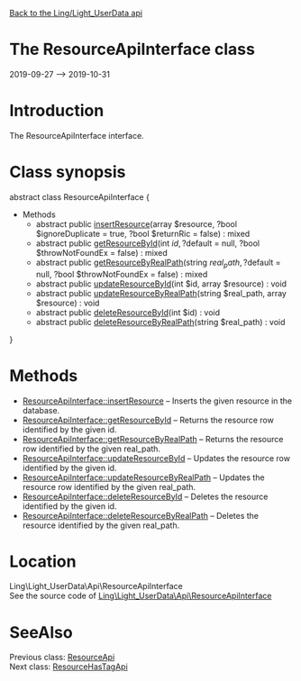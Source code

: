 [Back to the Ling/Light_UserData api](https://github.com/lingtalfi/Light_UserData/blob/master/doc/api/Ling/Light_UserData.md)



The ResourceApiInterface class
================
2019-09-27 --> 2019-10-31






Introduction
============

The ResourceApiInterface interface.



Class synopsis
==============


abstract class <span class="pl-k">ResourceApiInterface</span>  {

- Methods
    - abstract public [insertResource](https://github.com/lingtalfi/Light_UserData/blob/master/doc/api/Ling/Light_UserData/Api/ResourceApiInterface/insertResource.md)(array $resource, ?bool $ignoreDuplicate = true, ?bool $returnRic = false) : mixed
    - abstract public [getResourceById](https://github.com/lingtalfi/Light_UserData/blob/master/doc/api/Ling/Light_UserData/Api/ResourceApiInterface/getResourceById.md)(int $id, ?$default = null, ?bool $throwNotFoundEx = false) : mixed
    - abstract public [getResourceByRealPath](https://github.com/lingtalfi/Light_UserData/blob/master/doc/api/Ling/Light_UserData/Api/ResourceApiInterface/getResourceByRealPath.md)(string $real_path, ?$default = null, ?bool $throwNotFoundEx = false) : mixed
    - abstract public [updateResourceById](https://github.com/lingtalfi/Light_UserData/blob/master/doc/api/Ling/Light_UserData/Api/ResourceApiInterface/updateResourceById.md)(int $id, array $resource) : void
    - abstract public [updateResourceByRealPath](https://github.com/lingtalfi/Light_UserData/blob/master/doc/api/Ling/Light_UserData/Api/ResourceApiInterface/updateResourceByRealPath.md)(string $real_path, array $resource) : void
    - abstract public [deleteResourceById](https://github.com/lingtalfi/Light_UserData/blob/master/doc/api/Ling/Light_UserData/Api/ResourceApiInterface/deleteResourceById.md)(int $id) : void
    - abstract public [deleteResourceByRealPath](https://github.com/lingtalfi/Light_UserData/blob/master/doc/api/Ling/Light_UserData/Api/ResourceApiInterface/deleteResourceByRealPath.md)(string $real_path) : void

}






Methods
==============

- [ResourceApiInterface::insertResource](https://github.com/lingtalfi/Light_UserData/blob/master/doc/api/Ling/Light_UserData/Api/ResourceApiInterface/insertResource.md) &ndash; Inserts the given resource in the database.
- [ResourceApiInterface::getResourceById](https://github.com/lingtalfi/Light_UserData/blob/master/doc/api/Ling/Light_UserData/Api/ResourceApiInterface/getResourceById.md) &ndash; Returns the resource row identified by the given id.
- [ResourceApiInterface::getResourceByRealPath](https://github.com/lingtalfi/Light_UserData/blob/master/doc/api/Ling/Light_UserData/Api/ResourceApiInterface/getResourceByRealPath.md) &ndash; Returns the resource row identified by the given real_path.
- [ResourceApiInterface::updateResourceById](https://github.com/lingtalfi/Light_UserData/blob/master/doc/api/Ling/Light_UserData/Api/ResourceApiInterface/updateResourceById.md) &ndash; Updates the resource row identified by the given id.
- [ResourceApiInterface::updateResourceByRealPath](https://github.com/lingtalfi/Light_UserData/blob/master/doc/api/Ling/Light_UserData/Api/ResourceApiInterface/updateResourceByRealPath.md) &ndash; Updates the resource row identified by the given real_path.
- [ResourceApiInterface::deleteResourceById](https://github.com/lingtalfi/Light_UserData/blob/master/doc/api/Ling/Light_UserData/Api/ResourceApiInterface/deleteResourceById.md) &ndash; Deletes the resource identified by the given id.
- [ResourceApiInterface::deleteResourceByRealPath](https://github.com/lingtalfi/Light_UserData/blob/master/doc/api/Ling/Light_UserData/Api/ResourceApiInterface/deleteResourceByRealPath.md) &ndash; Deletes the resource identified by the given real_path.





Location
=============
Ling\Light_UserData\Api\ResourceApiInterface<br>
See the source code of [Ling\Light_UserData\Api\ResourceApiInterface](https://github.com/lingtalfi/Light_UserData/blob/master/Api/ResourceApiInterface.php)



SeeAlso
==============
Previous class: [ResourceApi](https://github.com/lingtalfi/Light_UserData/blob/master/doc/api/Ling/Light_UserData/Api/ResourceApi.md)<br>Next class: [ResourceHasTagApi](https://github.com/lingtalfi/Light_UserData/blob/master/doc/api/Ling/Light_UserData/Api/ResourceHasTagApi.md)<br>
